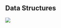 ## Data Structures
![](https://github.com/geoffreylink/Projects/blob/master/08%20Data%20Engineering/python/images/DataStructures.png)
